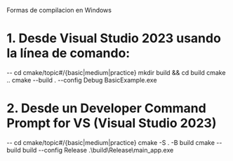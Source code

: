 Formas de compilacion en Windows

# 1. Desde Visual Studio 2023 usando la línea de comando:
-- cd cmake/topic#/{basic|medium|practice}
mkdir build && cd build
cmake ..
cmake --build . --config Debug
BasicExample.exe

# 2. Desde un Developer Command Prompt for VS (Visual Studio 2023)
-- cd cmake/topic#/{basic|medium|practice}
cmake -S . -B build
cmake --build build --config Release
.\build\Release\main_app.exe
